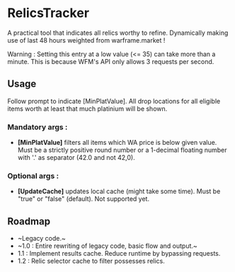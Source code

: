 # RelicsTracker

A practical tool that indicates all relics worthy to refine.
Dynamically making use of last 48 hours weighted  from warframe.market !

Warning : Setting this entry at a low value (<= 35) can take more than a minute. This is because WFM's API only allows 3 requests per second.

## Usage
Follow prompt to indicate [MinPlatValue]. All drop locations for all eligible items worth at least that much platinium will be shown.

### Mandatory args :

- **[MinPlatValue]** filters all items which WA price is below given value. Must be a strictly positive round number or a 1-decimal floating number with '.' as separator (42.0 and not 42,0).

### Optional args :

- **[UpdateCache]** updates local cache (might take some time). Must be "true" or "false" (default). Not supported yet.

## Roadmap

- ~Legacy code.~
- ~1.0 : Entire rewriting of legacy code, basic flow and output.~
- 1.1 : Implement results cache. Reduce runtime by bypassing requests.
- 1.2 : Relic selector cache to filter possesses relics.
